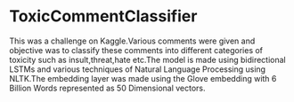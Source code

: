 # ToxicCommentClassifier
This was a challenge on Kaggle.Various comments were given and objective was to classify these comments into different categories of toxicity such as insult,threat,hate etc.The model is made using bidirectional LSTMs and various techniques of Natural Language Processing using NLTK.The embedding layer was made using the Glove embedding with 6 Billion Words represented as 50 Dimensional vectors.
